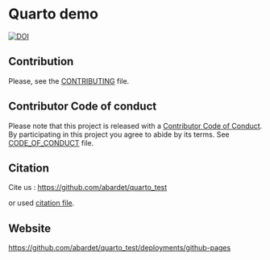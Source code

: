 # Quarto demo
[![DOI](https://zenodo.org/badge/785148457.svg)](https://zenodo.org/doi/10.5281/zenodo.10960808)

## Contribution

Please, see the [CONTRIBUTING](CONTRIBUTING.md) file.

## Contributor Code of conduct

Please note that this project is released with a [Contributor Code of Conduct](https://www.contributor-covenant.org/). By participating in this project you agree to abide by its terms. See [CODE_OF_CONDUCT](code_of_conduct.md) file.

## Citation

Cite us : https://github.com/abardet/quarto_test

or used [citation file](CITATION.cff).

## Website

https://github.com/abardet/quarto_test/deployments/github-pages


